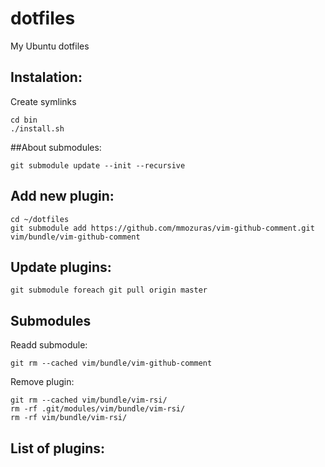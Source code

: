 dotfiles
========

My Ubuntu dotfiles

## Instalation:
Create symlinks
```
cd bin
./install.sh
```

##About submodules:
```
git submodule update --init --recursive
```

## Add new plugin:

```
cd ~/dotfiles
git submodule add https://github.com/mmozuras/vim-github-comment.git vim/bundle/vim-github-comment
```

## Update plugins:
```
git submodule foreach git pull origin master
```

## Submodules
Readd submodule:
```
git rm --cached vim/bundle/vim-github-comment
```

Remove plugin:
```
git rm --cached vim/bundle/vim-rsi/
rm -rf .git/modules/vim/bundle/vim-rsi/
rm -rf vim/bundle/vim-rsi/
```

## List of plugins:

